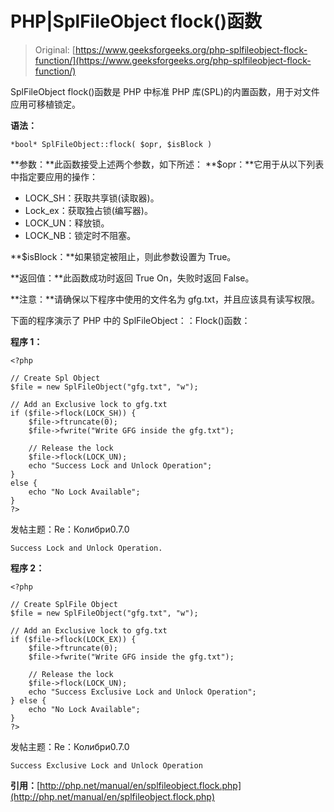 # PHP|SplFileObject flock()函数

> Original: [https://www.geeksforgeeks.org/php-splfileobject-flock-function/](https://www.geeksforgeeks.org/php-splfileobject-flock-function/)

SplFileObject flock()函数是 PHP 中标准 PHP 库(SPL)的内置函数，用于对文件应用可移植锁定。

**语法：**

```
*bool* SplFileObject::flock( $opr, $isBlock )
```

**参数：**此函数接受上述两个参数，如下所述：
**$opr：**它用于从以下列表中指定要应用的操作：

*   LOCK_SH：获取共享锁(读取器)。
*   Lock_ex：获取独占锁(编写器)。
*   LOCK_UN：释放锁。
*   LOCK_NB：锁定时不阻塞。

**$isBlock：**如果锁定被阻止，则此参数设置为 True。

**返回值：**此函数成功时返回 True On，失败时返回 False。

**注意：**请确保以下程序中使用的文件名为 gfg.txt，并且应该具有读写权限。

下面的程序演示了 PHP 中的 SplFileObject：：Flock()函数：

**程序 1：**

```
<?php

// Create Spl Object
$file = new SplFileObject("gfg.txt", "w");

// Add an Exclusive lock to gfg.txt
if ($file->flock(LOCK_SH)) { 
    $file->ftruncate(0);
    $file->fwrite("Write GFG inside the gfg.txt");

    // Release the lock  
    $file->flock(LOCK_UN);
    echo "Success Lock and Unlock Operation";
} 
else {
    echo "No Lock Available";
}
?>
```

发帖主题：Re：Колибри0.7.0

```
Success Lock and Unlock Operation.

```

**程序 2：**

```
<?php

// Create SplFile Object
$file = new SplFileObject("gfg.txt", "w");

// Add an Exclusive lock to gfg.txt
if ($file->flock(LOCK_EX)) { 
    $file->ftruncate(0);
    $file->fwrite("Write GFG inside the gfg.txt");

    // Release the lock  
    $file->flock(LOCK_UN);
    echo "Success Exclusive Lock and Unlock Operation";
} else {
    echo "No Lock Available";
}
?>
```

发帖主题：Re：Колибри0.7.0

```
Success Exclusive Lock and Unlock Operation
```

**引用：**[http://php.net/manual/en/splfileobject.flock.php](http://php.net/manual/en/splfileobject.flock.php)